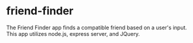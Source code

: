 # friend-finder
The Friend Finder app finds a compatible friend based on a user's input.
This app utilizes node.js, express server, and JQuery.

